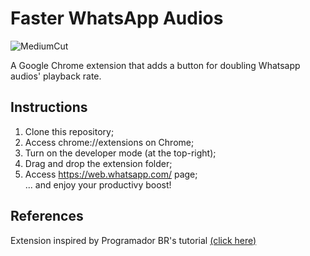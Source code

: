 

# Faster WhatsApp Audios

![MediumCut](https://user-images.githubusercontent.com/52306002/80307339-d2d55400-879e-11ea-8a57-74c16a271c28.png)
 
 A Google Chrome extension that adds a button for doubling Whatsapp audios' playback rate.

## Instructions
1. Clone this repository;
2. Access chrome://extensions on Chrome;
3. Turn on the developer mode (at the top-right);
4. Drag and drop the extension folder;
5. Access https://web.whatsapp.com/ page;  
... and enjoy your productivy boost!



## References
Extension inspired by Programador BR's tutorial [(click here)](https://www.youtube.com/watch?v=j0Ih1xVyKbY)

